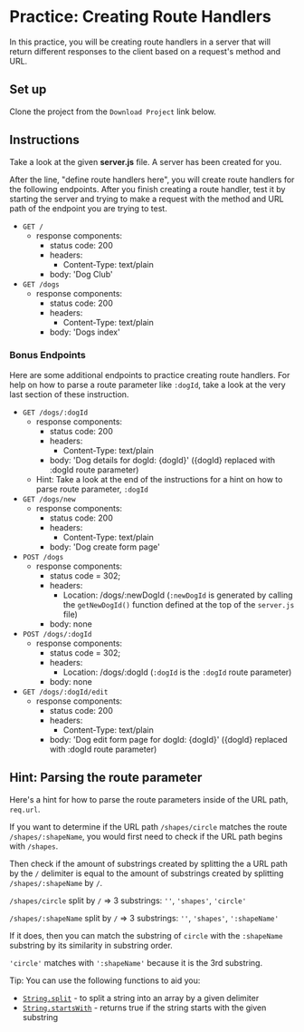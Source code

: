 # Practice: Creating Route Handlers

In this practice, you will be creating route handlers in a server that will
return different responses to the client based on a request's method and URL.

## Set up

Clone the project from the `Download Project` link below.

## Instructions

Take a look at the given **server.js** file. A server has been created for you.

After the line, "define route handlers here", you will create route handlers for
the following endpoints. After you finish creating a route handler, test it
by starting the server and trying to make a request with the method and URL path
of the endpoint you are trying to test.

- `GET /`
  - response components:
    - status code: 200
    - headers:
      - Content-Type: text/plain
    - body: 'Dog Club'
- `GET /dogs`
  - response components:
    - status code: 200
    - headers:
      - Content-Type: text/plain
    - body: 'Dogs index'

### Bonus Endpoints

Here are some additional endpoints to practice creating route handlers. For
help on how to parse a route parameter like `:dogId`, take a look at the very
last section of these instruction.

- `GET /dogs/:dogId`
  - response components:
    - status code: 200
    - headers:
      - Content-Type: text/plain
    - body: 'Dog details for dogId: {dogId}' ({dogId} replaced with :dogId
      route parameter)
  - Hint: Take a look at the end of the instructions for a hint on how to parse
    route parameter, `:dogId`
- `GET /dogs/new`
  - response components:
    - status code: 200
    - headers:
      - Content-Type: text/plain
    - body: 'Dog create form page'
- `POST /dogs`
  - response components:
    - status code = 302;
    - headers:
      - Location: /dogs/:newDogId (`:newDogId` is generated by calling
        the `getNewDogId()` function defined at the top of the `server.js`
        file)
    - body: none
- `POST /dogs/:dogId`
  - response components:
    - status code = 302;
    - headers:
      - Location: /dogs/:dogId (`:dogId` is the `:dogId` route parameter)
    - body: none
- `GET /dogs/:dogId/edit`
  - response components:
    - status code: 200
    - headers:
      - Content-Type: text/plain
    - body: 'Dog edit form page for dogId: {dogId}' ({dogId} replaced with
      :dogId route parameter)

## Hint: Parsing the route parameter

Here's a hint for how to parse the route parameters inside of the URL path,
`req.url`.

If you want to determine if the URL path `/shapes/circle` matches the route
`/shapes/:shapeName`, you would first need to check if the URL path begins with
`/shapes`.

Then check if the amount of substrings created by splitting the a URL path by
the `/` delimiter is equal to the amount of substrings created by splitting
`/shapes/:shapeName` by `/`.

`/shapes/circle` split by `/` => 3 substrings: `''`, `'shapes'`, `'circle'`

`/shapes/:shapeName` split by `/` => 3 substrings: `''`, `'shapes'`,
`':shapeName'`

If it does, then you can match the
substring of `circle` with the `:shapeName` substring by its similarity in
substring order.

`'circle'` matches with `':shapeName'` because it is the 3rd substring.

Tip: You can use the following functions to aid you:

- [`String.split`] - to split a string into an array by a given delimiter
- [`String.startsWith`] - returns true if the string starts with the given
  substring

[`String.split`]: https://developer.mozilla.org/en-US/docs/Web/JavaScript/Reference/Global_Objects/String/split
[`String.startsWith`]: https://developer.mozilla.org/en-US/docs/Web/JavaScript/Reference/Global_Objects/String/startsWith
